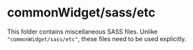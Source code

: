# commonWidget/sass/etc

This folder contains miscellaneous SASS files. Unlike `"commonWidget/sass/etc"`, these files
need to be used explicitly.
